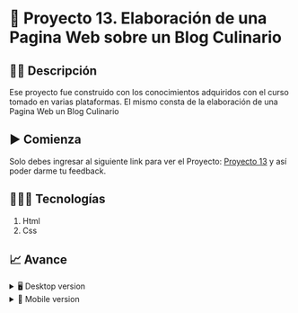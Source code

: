 # 📝 Proyecto 13. Elaboración de una Pagina Web sobre un Blog Culinario


## ✍🏻 Descripción 
Ese proyecto fue construido con los conocimientos adquiridos con el curso tomado en varias plataformas. El mismo consta de la elaboración de una Pagina Web un Blog Culinario

## ▶️ Comienza
Solo debes ingresar al siguiente link para ver el Proyecto: [Proyecto 13](https://diegudeveloper.github.io/Proyecto13-Blog-Platzi/) y así poder darme tu feedback.

## 👨🏻‍💻 Tecnologías
1. Html
2. Css

## 📈 Avance
<details>
    <summary>🖥 Desktop version</summary>

![](https://github.com/diegudeveloper/Proyecto13-Blog-Platzi/blob/gh-pages/assets/img/desktop.png)

</details>

<details>
    <summary>📱 Mobile version</summary>
    
![](https://github.com/diegudeveloper/Proyecto13-Blog-Platzi/blob/gh-pages/assets/img/movil.png)

</details>